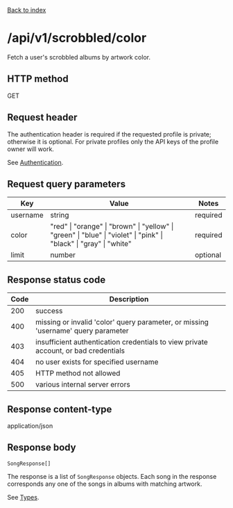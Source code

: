 [Back to index](/)

# /api/v1/scrobbled/color

Fetch a user's scrobbled albums by artwork color.

## HTTP method

GET

## Request header

The authentication header is required if the requested profile is private;
otherwise it is optional. For private profiles only the API keys of the profile
owner will work.

See [Authentication](/#authentication).

## Request query parameters

| Key | Value | Notes |
|-----|-------|-------|
| username | string | required |
| color | "red" \| "orange" \| "brown" \| "yellow" \| "green" \| "blue" \| "violet" \| "pink" \| "black" \| "gray" \| "white" | required |
| limit | number | optional |

## Response status code

| Code | Description |
|------|-------------|
|200 | success |
|400 | missing or invalid 'color' query parameter, or missing 'username' query parameter |
|403 | insufficient authentication credentials to view private account, or bad credentials |
|404 | no user exists for specified username |
|405 | HTTP method not allowed |
|500 | various internal server errors |

## Response content-type

application/json

## Response body

```
SongResponse[]
```
The response is a list of `SongResponse` objects. Each song in the response
corresponds any one of the songs in albums with matching artwork.

See [Types](/types).

